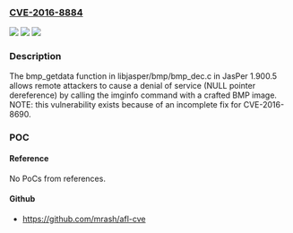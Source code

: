 ### [CVE-2016-8884](https://cve.mitre.org/cgi-bin/cvename.cgi?name=CVE-2016-8884)
![](https://img.shields.io/static/v1?label=Product&message=n%2Fa&color=blue)
![](https://img.shields.io/static/v1?label=Version&message=n%2Fa&color=blue)
![](https://img.shields.io/static/v1?label=Vulnerability&message=n%2Fa&color=brighgreen)

### Description

The bmp_getdata function in libjasper/bmp/bmp_dec.c in JasPer 1.900.5 allows remote attackers to cause a denial of service (NULL pointer dereference) by calling the imginfo command with a crafted BMP image. NOTE: this vulnerability exists because of an incomplete fix for CVE-2016-8690.

### POC

#### Reference
No PoCs from references.

#### Github
- https://github.com/mrash/afl-cve

